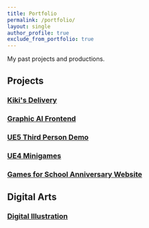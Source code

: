 ```yaml
---
title: Portfolio
permalink: /portfolio/
layout: single
author_profile: true
exclude_from_portfolio: true
---
```


My past projects and productions.

## Projects
### [Kiki's Delivery](https://leezehao.github.io/portfolio/kikis-delivery/)
### [Graphic AI Frontend](https://leezehao.github.io/portfolio/graphic-ai-frontend/)
### [UE5 Third Person Demo](https://leezehao.github.io/portfolio/ue5-demo/)
### [UE4 Minigames](https://leezehao.github.io/portfolio/ue4-games/)
### [Games for School Anniversary Website](https://leezehao.github.io/portfolio/school-anniversary-games/)
    
## Digital Arts
### [Digital Illustration](https://leezehao.github.io/portfolio/digital-illustration/)


